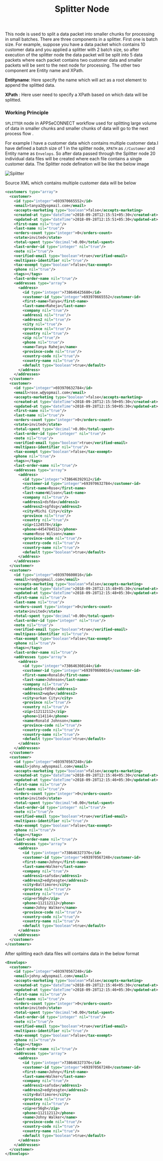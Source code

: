 ﻿---
title: "Splitter Node"
toc: true
tag: developers
category: "Workflow"
menus: 
    nodeandlinks:
        icon: fa fa-link
        title: "Working with Splitter" 
        identifier: nodesplitter
---
This node is used to split a data packet into smaller chunks for processing in small batches. There are three components in a splitter. First one is batch size. For example, suppose you have a data packet which contains 10 customer data and you applied a splitter with 2 batch size, so after execution of the splitter node the data packet will be split into 5 data packets where each packet contains two customer data and smaller packets will be sent to the next node for processing. The other two component are Entity name and XPath.

**Entityname**: Here specify the name which will act as a root element to append the splitted data.

 **XPath** : Here user need to specify a XPath based on which data will be splitted.

### Working Principle

`SPLITTER` node in APPSeCONNECT workflow used for splitting large volume of data in smaller chunks and smaller chunks of data will go to the next process flow .

For example I have a customer data which contains multiple customer data.I have defined a batch size of 1 in the splitter node, `XPATH` as `//Customer` and Entity name as `Envelops`. So after data passed through the Splitter node 20 individual data files will be created where each file contains a single customer data. The Splitter node defination will be like the below image 

![Splitter](/staticfiles/workflow-management/media/Splitter/Splitter.PNG)

Source XML which contains multiple customer data will be below 

``` XML
<customers type="array">
  <customer>
    <id type="integer">693970665552</id>
    <email>tanya2@yopmail.com</email>
    <accepts-marketing type="boolean">false</accepts-marketing>
    <created-at type="dateTime">2018-09-28T12:15:51+05:30</created-at>
    <updated-at type="dateTime">2018-09-28T12:15:51+05:30</updated-at>
    <first-name nil="true"/>
    <last-name nil="true"/>
    <orders-count type="integer">0</orders-count>
    <state>invited</state>
    <total-spent type="decimal">0.00</total-spent>
    <last-order-id type="integer" nil="true"/>
    <note nil="true"/>
    <verified-email type="boolean">true</verified-email>
    <multipass-identifier nil="true"/>
    <tax-exempt type="boolean">false</tax-exempt>
    <phone nil="true"/>
    <tags></tags>
    <last-order-name nil="true"/>
    <addresses type="array">
      <address>
        <id type="integer">738646425680</id>
        <customer-id type="integer">693970665552</customer-id>
        <first-name>Tanya</first-name>
        <last-name>Raheja</last-name>
        <company nil="true"/>
        <address1 nil="true"/>
        <address2 nil="true"/>
        <city nil="true"/>
        <province nil="true"/>
        <country nil="true"/>
        <zip nil="true"/>
        <phone nil="true"/>
        <name>Tanya Raheja</name>
        <province-code nil="true"/>
        <country-code nil="true"/>
        <country-name nil="true"/>
        <default type="boolean">true</default>
      </address>
    </addresses>
  </customer>
  <customer>
    <id type="integer">693970632784</id>
    <email>rose.w@yopmail.com</email>
    <accepts-marketing type="boolean">false</accepts-marketing>
    <created-at type="dateTime">2018-09-28T12:15:50+05:30</created-at>
    <updated-at type="dateTime">2018-09-28T12:15:50+05:30</updated-at>
    <first-name nil="true"/>
    <last-name nil="true"/>
    <orders-count type="integer">0</orders-count>
    <state>invited</state>
    <total-spent type="decimal">0.00</total-spent>
    <last-order-id type="integer" nil="true"/>
    <note nil="true"/>
    <verified-email type="boolean">true</verified-email>
    <multipass-identifier nil="true"/>
    <tax-exempt type="boolean">false</tax-exempt>
    <phone nil="true"/>
    <tags></tags>
    <last-order-name nil="true"/>
    <addresses type="array">
      <address>
        <id type="integer">738646392912</id>
        <customer-id type="integer">693970632784</customer-id>
        <first-name>Rose</first-name>
        <last-name>Wilson</last-name>
        <company nil="true"/>
        <address1>dsfda</address1>
        <address2>sgfdsg</address2>
        <city>Michi City</city>
        <province nil="true"/>
        <country nil="true"/>
        <zip>1124578</zip>
        <phone>4454784512</phone>
        <name>Rose Wilson</name>
        <province-code nil="true"/>
        <country-code nil="true"/>
        <country-name nil="true"/>
        <default type="boolean">true</default>
      </address>
    </addresses>
  </customer>
  <customer>
    <id type="integer">693970600016</id>
    <email>ron@yopmail.com</email>
    <accepts-marketing type="boolean">false</accepts-marketing>
    <created-at type="dateTime">2018-09-28T12:15:48+05:30</created-at>
    <updated-at type="dateTime">2018-09-28T12:15:48+05:30</updated-at>
    <first-name nil="true"/>
    <last-name nil="true"/>
    <orders-count type="integer">0</orders-count>
    <state>invited</state>
    <total-spent type="decimal">0.00</total-spent>
    <last-order-id type="integer" nil="true"/>
    <note nil="true"/>
    <verified-email type="boolean">true</verified-email>
    <multipass-identifier nil="true"/>
    <tax-exempt type="boolean">false</tax-exempt>
    <phone nil="true"/>
    <tags></tags>
    <last-order-name nil="true"/>
    <addresses type="array">
      <address>
        <id type="integer">738646360144</id>
        <customer-id type="integer">693970600016</customer-id>
        <first-name>Ronald</first-name>
        <last-name>Johnson</last-name>
        <company nil="true"/>
        <address1>fdfd</address1>
        <address2>wqdw</address2>
        <city>arkan City</city>
        <province nil="true"/>
        <country nil="true"/>
        <zip>112112112</zip>
        <phone>114114</phone>
        <name>Ronald Johnson</name>
        <province-code nil="true"/>
        <country-code nil="true"/>
        <country-name nil="true"/>
        <default type="boolean">true</default>
      </address>
    </addresses>
  </customer>
  <customer>
    <id type="integer">693970567248</id>
    <email>johny.w@yopmail.com</email>
    <accepts-marketing type="boolean">false</accepts-marketing>
    <created-at type="dateTime">2018-09-28T12:15:46+05:30</created-at>
    <updated-at type="dateTime">2018-09-28T12:15:46+05:30</updated-at>
    <first-name nil="true"/>
    <last-name nil="true"/>
    <orders-count type="integer">0</orders-count>
    <state>invited</state>
    <total-spent type="decimal">0.00</total-spent>
    <last-order-id type="integer" nil="true"/>
    <note nil="true"/>
    <verified-email type="boolean">true</verified-email>
    <multipass-identifier nil="true"/>
    <tax-exempt type="boolean">false</tax-exempt>
    <phone nil="true"/>
    <tags></tags>
    <last-order-name nil="true"/>
    <addresses type="array">
      <address>
        <id type="integer">738646327376</id>
        <customer-id type="integer">693970567248</customer-id>
        <first-name>Johny</first-name>
        <last-name>Walker</last-name>
        <company nil="true"/>
        <address1>safsda</address1>
        <address2>edgtesgte</address2>
        <city>Baltimore</city>
        <province nil="true"/>
        <country nil="true"/>
        <zip>er56gh</zip>
        <phone>112112112</phone>
        <name>Johny Walker</name>
        <province-code nil="true"/>
        <country-code nil="true"/>
        <country-name nil="true"/>
        <default type="boolean">true</default>
      </address>
    </addresses>
  </customer>
</customers>
```

After splitting each data files will contains data in the below format 

``` XML
<Envelops>
  <customer>
    <id type="integer">693970567248</id>
    <email>johny.w@yopmail.com</email>
    <accepts-marketing type="boolean">false</accepts-marketing>
    <created-at type="dateTime">2018-09-28T12:15:46+05:30</created-at>
    <updated-at type="dateTime">2018-09-28T12:15:46+05:30</updated-at>
    <first-name nil="true"/>
    <last-name nil="true"/>
    <orders-count type="integer">0</orders-count>
    <state>invited</state>
    <total-spent type="decimal">0.00</total-spent>
    <last-order-id type="integer" nil="true"/>
    <note nil="true"/>
    <verified-email type="boolean">true</verified-email>
    <multipass-identifier nil="true"/>
    <tax-exempt type="boolean">false</tax-exempt>
    <phone nil="true"/>
    <tags></tags>
    <last-order-name nil="true"/>
    <addresses type="array">
      <address>
        <id type="integer">738646327376</id>
        <customer-id type="integer">693970567248</customer-id>
        <first-name>Johny</first-name>
        <last-name>Walker</last-name>
        <company nil="true"/>
        <address1>safsda</address1>
        <address2>edgtesgte</address2>
        <city>Baltimore</city>
        <province nil="true"/>
        <country nil="true"/>
        <zip>er56gh</zip>
        <phone>112112112</phone>
        <name>Johny Walker</name>
        <province-code nil="true"/>
        <country-code nil="true"/>
        <country-name nil="true"/>
        <default type="boolean">true</default>
      </address>
    </addresses>
  </customer>
</Envelops>

 ```